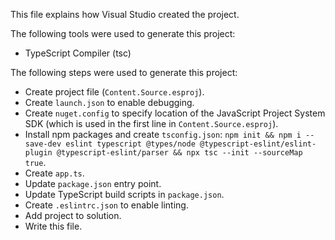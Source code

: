 This file explains how Visual Studio created the project.

The following tools were used to generate this project:

- TypeScript Compiler (tsc)

The following steps were used to generate this project:

- Create project file (`Content.Source.esproj`).
- Create `launch.json` to enable debugging.
- Create `nuget.config` to specify location of the JavaScript Project System
  SDK (which is used in the first line in
  `Content.Source.esproj`).
- Install npm packages and create `tsconfig.json`:
  `npm init && npm i --save-dev eslint typescript @types/node @typescript-eslint/eslint-plugin @typescript-eslint/parser && npx tsc --init --sourceMap true`.
- Create `app.ts`.
- Update `package.json` entry point.
- Update TypeScript build scripts in `package.json`.
- Create `.eslintrc.json` to enable linting.
- Add project to solution.
- Write this file.
